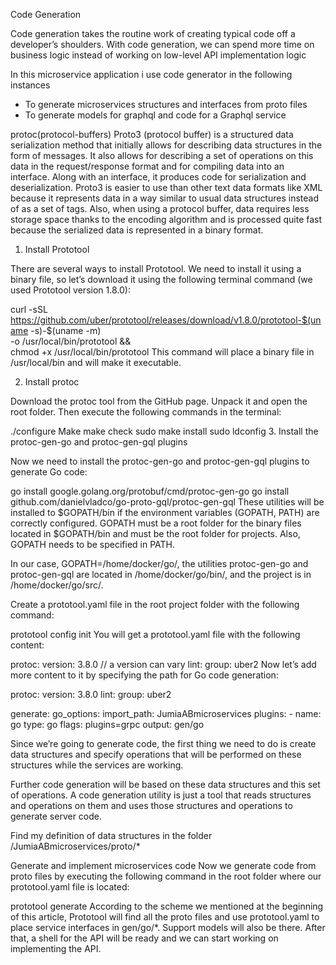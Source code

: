 Code Generation

Code generation takes the routine work of creating typical code off a developer’s shoulders. 
With code generation, we can spend more time on business logic instead of working on low-level API implementation logic 

In this microservice application i use code generator in the following instances
  -  To generate microservices structures and interfaces from proto files
  - To generate models for graphql and code for a Graphql service


protoc(protocol-buffers)
Proto3 (protocol buffer) is a structured data serialization method that initially allows for describing data structures in the form of messages. 
It also allows for describing a set of operations on this data in the request/response format and for compiling data into an interface. 
Along with an interface, it produces code for serialization and deserialization.
Proto3 is easier to use than other text data formats like XML because it represents data in a way similar to usual data structures instead of as a set of tags. 
Also, when using a protocol buffer, data requires less storage space thanks to the encoding algorithm and is processed quite fast because the serialized data is represented in a binary format.


1. Install Prototool

There are several ways to install Prototool. We need to install it using a binary file, so let’s download it using the following terminal command (we used Prototool version 1.8.0):

curl -sSL \
https://github.com/uber/prototool/releases/download/v1.8.0/prototool-$(uname -s)-$(uname -m) \
  -o /usr/local/bin/prototool && \
  chmod +x /usr/local/bin/prototool
This command will place a binary file in /usr/local/bin and will make it executable.

2. Install protoc

Download the protoc tool from the GitHub page. Unpack it and open the root folder. Then execute the following commands in the terminal:

./configure
Make
make check
sudo make install
sudo ldconfig
3. Install the protoc-gen-go and protoc-gen-gql plugins

Now we need to install the protoc-gen-go and protoc-gen-gql plugins to generate Go code:

go install google.golang.org/protobuf/cmd/protoc-gen-go
go install github.com/danielvladco/go-proto-gql/protoc-gen-gql
These utilities will be installed to $GOPATH/bin if the environment variables (GOPATH, PATH) are correctly configured. GOPATH must be a root folder for the binary files located in $GOPATH/bin and must be the root folder for projects. Also, GOPATH needs to be specified in PATH.

In our case, GOPATH=/home/docker/go/, the utilities protoc-gen-go and protoc-gen-gql are located in /home/docker/go/bin/, and the project is in /home/docker/go/src/.


Create a prototool.yaml file in the root project folder with the following command:

prototool config init
You will get a prototool.yaml file with the following content:

protoc:
  version: 3.8.0 // a version can vary
lint:
  group: uber2
Now let’s add more content to it by specifying the path for Go code generation:

protoc:
  version: 3.8.0
lint:
  group: uber2
  
generate:
  go_options:
    import_path: JumiaABmicroservices
  plugins:
    - name: go
      type: go
      flags: plugins=grpc
      output: gen/go 

Since we’re going to generate code, the first thing we need to do is create data structures and specify operations that will be performed on these structures while the services are working.

Further code generation will be based on these data structures and this set of operations. A code generation utility is just a tool that reads structures and operations on them and uses those structures and operations to generate server code.


Find my definition of data structures in the folder /JumiaABmicroservices/proto/*

Generate and implement microservices code
Now we generate code from proto files by executing the following command in the root folder where our prototool.yaml file is located:

prototool generate
According to the scheme we mentioned at the beginning of this article, Prototool will find all the proto files and use prototool.yaml to place service interfaces in gen/go/*.
Support models will also be there. After that, a shell for the API will be ready and we can start working on implementing the API.
